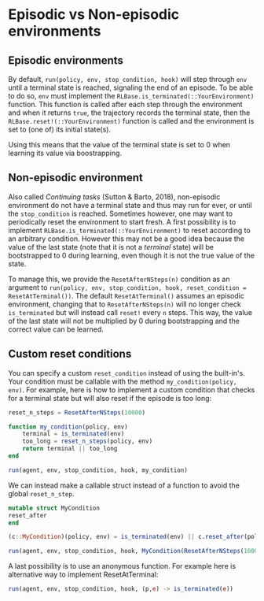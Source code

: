 # Episodic vs Non-episodic environments

## Episodic environments
By default, `run(policy, env, stop_condition, hook)` will step through `env` until a terminal state is reached, signaling the end of an episode. To be able to do so, `env` must implement the `RLBase.is_terminated(::YourEnvironment)` function. This function is called after each step through the environment and when it returns `true`, the trajectory records the terminal state, then the `RLBase.reset!(::YourEnvironment)` function is called and the environment is set to (one of) its initial state(s). 

Using this means that the value of the terminal state is set to 0 when learning its value via boostrapping.

## Non-episodic environment

Also called _Continuing tasks_ (Sutton & Barto, 2018), non-episodic environment do not have a terminal state and thus may run for ever, or until the `stop_condition` is reached. Sometimes however, one may want to periodically reset the environment to start fresh. A first possibility is to implement `RLBase.is_terminated(::YourEnvironment)` to reset according to an arbitrary condition. However this may not be a good idea because the value of the last state (note that it is not a _terminal_ state) will be bootstrapped to 0 during learning, even though it is not the true value of the state. 

To manage this, we provide the `ResetAfterNSteps(n)` condition as an argument to `run(policy, env, stop_condition, hook, reset_condition = ResetAtTerminal())`. The default `ResetAtTerminal()` assumes an episodic environment, changing that to `ResetAfterNSteps(n)` will no longer check `is_terminated` but will instead call `reset!` every `n` steps. This way, the value of the last state will not be multiplied by 0 during bootstrapping and the correct value can be learned. 

## Custom reset conditions

You can specify a custom `reset_condition` instead of using the built-in's. Your condition must be callable with the method `my_condition(policy, env)`. For example, here is how to implement a custom condition that checks for a terminal state but will also reset if the episode is too long:

```julia
reset_n_steps = ResetAfterNSteps(10000)

function my_condition(policy, env)
    terminal = is_terminated(env)
    too_long = reset_n_steps(policy, env)
    return terminal || too_long
end

run(agent, env, stop_condition, hook, my_condition)
```

We can instead make a callable struct instead of a function to avoid the global `reset_n_step`. 

```julia
mutable struct MyCondition
reset_after
end

(c::MyCondition)(policy, env) = is_terminated(env) || c.reset_after(policy, env)

run(agent, env, stop_condition, hook, MyCondition(ResetAfterNSteps(10000)))
```

A last possibility is to use an anonymous function. For example here is alternative way to implement ResetAtTerminal:

```julia
run(agent, env, stop_condition, hook, (p,e) -> is_terminated(e))
```
